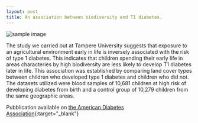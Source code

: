 ```yaml
---
layout: post
title: An association between biodiversity and T1 diabetes.
---
```


![sample image]({{site.baseurl}}/assets/images/2021-07-01-diabetes_care.jpg)

The study we carried out at Tampere University suggests that exposure to an agricultural environment early in life is inversely associated with the risk of type 1 diabetes. This indicates that children spending their early life in areas characteries by high biodiversity are less likely to develop T1 diabetes later in life. This association was established by comparing land cover types between children who developed type 1 diabetes and children who did not. The datasets utilized were blood samples of 10,681 children at high risk of developing diabetes from birth and a control group of 10,279 children from the same geographic areas.

Pubblication available on [the American Diabetes Association](https://diabetesjournals.org/care/article/44/7/1506/138805/Land-Cover-of-Early-Life-Environment-Modulates-the){:target="_blank"}